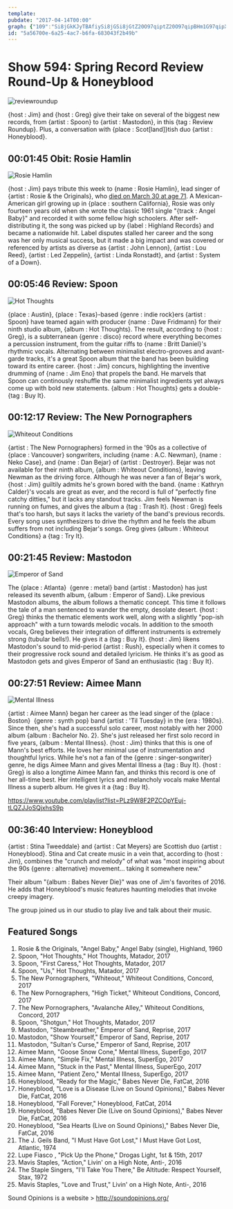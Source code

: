 ```yaml
---
template: 
pubdate: "2017-04-14T00:00"
graph: {"109":"Si8jGkKJyTBAfiySi8jGSi8jGtZ20O97qiptZ20O97qipBHm1G97qipX6cfd","9M":"BMj9xNQRu5BMj9xkxL5zBMIV1NQRu5NQRu5kK9R6GXjnMNQRu5B7HCcNQRu5B7HCcP6sZ2B7HCcBJQFW97qipBHm1G97qipX6cfd","KH":"sK9zNwwcq0sK9zNwdZeZj1WOisK9zNBMdq2sK9zNaxb3rsK9zNUWq2lsK9zN5LbQ2wdZeZBQsAMX6cfdBHm1Gdhnxe","1AF":"BrLs9UQ0TE"}
id: "5a56700e-6a25-4ac7-b6fa-683043f2b49b"
---
```






# Show 594: Spring Record Review Round-Up & Honeyblood

![reviewroundup](https://static.soundopinions.org/images/2016/reviewroundup17.jpg)

{host : Jim} and {host : Greg} give their take on several of the biggest new records, from {artist : Spoon} to {artist : Mastodon}, in this {tag : Review Roundup}. Plus, a conversation with {place : Scot[land]}tish duo {artist : Honeyblood}.



## 00:01:45 Obit: Rosie Hamlin

![Rosie Hamlin](https://static.soundopinions.org/assets/594/2X0.jpg)

{host : Jim} pays tribute this week to {name : Rosie Hamlin}, lead singer of {artist : Rosie & the Originals}, who [died on March 30 at age 71](http://www.billboard.com/articles/news/7744493/rosie-hamlin-singer-rosie-and-the-originals-angel-baby-dies-at-71). A Mexican-American girl growing up in {place : southern California}, Rosie was only fourteen years old when she wrote the classic 1961 single "{track : Angel Baby}" and recorded it with some fellow high schoolers. After self-distributing it, the song was picked up by {label : Highland Records} and became a nationwide hit. Label disputes stalled her career and the song was her only musical success, but it made a big impact and was covered or referenced by artists as diverse as {artist : John Lennon}, {artist : Lou Reed}, {artist : Led Zeppelin}, {artist : Linda Ronstadt}, and {artist : System of a Down}.



## 00:05:46 Review: Spoon

![Hot Thoughts](https://static.soundopinions.org/assets/594/9M0.jpg)

{place : Austin}, {place : Texas}-based {genre : indie rock}ers {artist : Spoon} have teamed again with producer {name : Dave Fridmann} for their ninth studio album, {album : Hot Thoughts}. The result, according to {host : Greg}, is a subterranean {genre : disco} record where everything becomes a percussion instrument, from the guitar riffs to {name : Britt Daniel}'s rhythmic vocals. Alternating between minimalist electro-grooves and avant-garde tracks, it's a great Spoon album that the band has been building toward its entire career. {host : Jim} concurs, highlighting the inventive drumming of {name : Jim Eno} that propels the band. He marvels that Spoon can continously reshuffle the same minimalist ingredients yet always come up with bold new statements. {album : Hot Thoughts} gets a double-{tag : Buy It}.



## 00:12:17 Review: The New Pornographers

![Whiteout Conditions](https://static.soundopinions.org/assets/594/KH0.jpg)

{artist : The New Pornographers} formed in the '90s as a collective of {place : Vancouver} songwriters, including {name : A.C. Newman}, {name : Neko Case}, and {name : Dan Bejar} of {artist : Destroyer}. Bejar was not available for their ninth album, {album : Whiteout Conditions}, leaving Newman as the driving force. Although he was never a fan of Bejar's work, {host : Jim} guiltily admits he's grown bored with the band. {name : Kathryn Calder}'s vocals are great as ever, and the record is full of "perfectly fine catchy ditties," but it lacks any standout tracks. Jim feels Newman is running on fumes, and gives the album a {tag : Trash It}. {host : Greg} feels that's too harsh, but says it lacks the variety of the band's previous records. Every song uses synthesizers to drive the rhythm and he feels the album suffers from not including Bejar's songs. Greg gives {album : Whiteout Conditions} a {tag : Try It}.



## 00:21:45 Review: Mastodon

![Emperor of Sand](https://static.soundopinions.org/assets/594/1090.jpg)

The {place : Atlanta}  {genre : metal} band {artist : Mastodon} has just released its seventh album, {album : Emperor of Sand}. Like previous Mastodon albums, the album follows a thematic concept. This time it follows the tale of a man sentenced to wander the  empty, desolate desert. {host : Greg} thinks the thematic elements work well, along with a slightly "pop-ish approach" with a turn towards melodic vocals. In addition to the smooth vocals, Greg believes their integration of different instruments is extremely strong (tubular bells!). He gives it a {tag : Buy It}. {host : Jim} likens Mastodon's sound to mid-period {artist : Rush}, especially when it comes to their progressive rock sound and detailed lyricism. He thinks it's as good as Mastodon gets and gives Emperor of Sand an enthusiastic {tag : Buy It}.



## 00:27:51 Review: Aimee Mann

![Mental Illness](https://static.soundopinions.org/assets/594/1AF0.jpg)

{artist : Aimee Mann} began her career as the lead singer of the {place : Boston}  {genre : synth pop} band {artist : 'Til Tuesday} in the {era : 1980s}. Since then, she's had a successful solo career, most notably with her 2000 album {album : Bachelor No. 2}. She's just released her first solo record in five years, {album : Mental Illness}. {host : Jim} thinks that this is one of Mann's best efforts. He loves her minimal use of instrumentation and thoughtful lyrics. While he's not a fan of the {genre : singer-songwriter} genre, he digs Aimee Mann and gives Mental Illness a {tag : Buy It}. {host : Greg} is also a longtime Aimee Mann fan, and thinks this record is one of her all-time best. Her intelligent lyrics and melancholy vocals make Mental Illness a superb album. He gives it a {tag : Buy It}.

https://www.youtube.com/playlist?list=PLz9W8F2PZCOpYEuj-tLQZJJoSQjxhsS9p



## 00:36:40 Interview: Honeyblood

{artist : Stina Tweeddale} and {artist : Cat Meyers} are Scottish duo {artist : Honeyblood}. Stina and Cat create music in a vein that, according to {host : Jim}, combines the "crunch and melody" of what was "most inspiring about the 90s {genre : alternative} movement... taking it somewhere new."

Their album "{album : Babes Never Die}" was one of Jim's favorites of 2016. He adds that Honeyblood's music features haunting melodies that invoke creepy imagery.

The group joined us in our studio to play live and talk about their music.



## Featured Songs

1. Rosie & the Originals, "Angel Baby," Angel Baby (single), Highland, 1960
2. Spoon, "Hot Thoughts," Hot Thoughts, Matador, 2017
3. Spoon, "First Caress," Hot Thoughts, Matador, 2017
4. Spoon, "Us," Hot Thoughts, Matador, 2017
5. The New Pornographers, "Whiteout," Whiteout Conditions, Concord, 2017
6. The New Pornographers, "High Ticket," Whiteout Conditions, Concord, 2017
7. The New Pornographers, "Avalanche Alley," Whiteout Conditions, Concord, 2017
8. Spoon, "Shotgun," Hot Thoughts, Matador, 2017
9. Mastodon, "Steambreather," Emperor of Sand, Reprise, 2017
10. Mastodon, "Show Yourself," Emperor of Sand, Reprise, 2017
11. Mastodon, "Sultan's Curse," Emperor of Sand, Reprise, 2017
12. Aimee Mann, "Goose Snow Cone," Mental Illness, SuperEgo, 2017
13. Aimee Mann, "Simple Fix," Mental Illness, SuperEgo, 2017
14. Aimee Mann, "Stuck in the Past," Mental Illness, SuperEgo, 2017
15. Aimee Mann, "Patient Zero," Mental Illness, SuperEgo, 2017
16. Honeyblood, "Ready for the Magic," Babes Never Die, FatCat, 2016
17. Honeyblood, "Love is a Disease (Live on Sound Opinions)," Babes Never Die, FatCat, 2016
18. Honeyblood, "Fall Forever," Honeyblood, FatCat, 2014
19. Honeyblood, "Babes Never Die (Live on Sound Opinions)," Babes Never Die, FatCat, 2016
20. Honeyblood, "Sea Hearts (Live on Sound Opinions)," Babes Never Die, FatCat, 2016
21. The J. Geils Band, "I Must Have Got Lost," I Must Have Got Lost, Atlantic, 1974
22. Lupe Fiasco , "Pick Up the Phone," Drogas Light, 1st & 15th, 2017
23. Mavis Staples, "Action," Livin' on a High Note, Anti-, 2016
24. The Staple Singers, "I'll Take You There," Be Altitude: Respect Yourself, Stax, 1972
25. Mavis Staples, "Love and Trust," Livin' on a High Note, Anti-, 2016

Sound Opinions is a website > http://soundopinions.org/